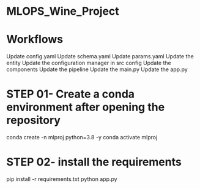 # MLOPS_Wine_Project

# Workflows
Update config.yaml
Update schema.yaml
Update params.yaml
Update the entity
Update the configuration manager in src config
Update the components
Update the pipeline
Update the main.py
Update the app.py



# STEP 01- Create a conda environment after opening the repository

conda create -n mlproj python=3.8 -y
conda activate mlproj


# STEP 02- install the requirements

pip install -r requirements.txt
python app.py